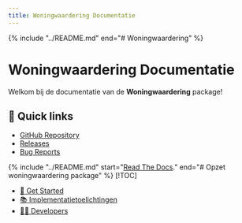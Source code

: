 ```yaml
---
title: Woningwaardering Documentatie
---
```


{% include "../README.md" end="# Woningwaardering" %}

# Woningwaardering Documentatie

Welkom bij de documentatie van de **Woningwaardering** package!

## 🔗 Quick links

- [GitHub Repository](https://github.com/woonstadrotterdam/woningwaardering)
- [Releases](https://github.com/woonstadrotterdam/woningwaardering/releases)
- [Bug Reports](https://github.com/woonstadrotterdam/woningwaardering/issues)

{% include "../README.md" start="[Read The Docs](https://woningwaardering.readthedocs.io/nl/latest/)." end="# Opzet woningwaardering package" %}
[!TOC]
- [🚀 Get Started](get_started/main.md)
- [📚 Implementatietoelichtingen](implementatietoelichtingen/main.md)
- [🧑‍🚀 Developers](developers/main.md)
